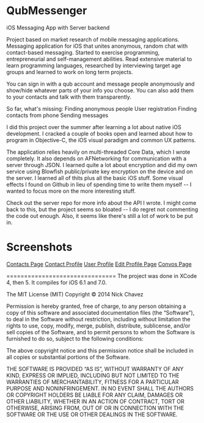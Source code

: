 QubMessenger
============

iOS Messaging App with Server backend

Project based on market research of mobile messaging applications. Messaging application for iOS that
unites anonymous, random chat with contact-based messaging. Started to exercise programming, entrepreneurial
and self-management abilities. Read extensive material to learn programming languages, researched by interviewing
target age groups and learned to work on long term projects.

You can sign in with a qub account and message people anonymously and show/hide whatever parts of your info
you choose. You can also add them to your contacts and talk with them transparently.

So far, what's missing:
  Finding anonymous people
  User registration
  Finding contacts from phone
  Sending messages

I did this project over the summer after learning a lot about native iOS development. I cracked a couple of
books open and learned about how to program in Objective-C, the iOS visual paradigm and common UX patterns.

The application relies heavily on multi-threaded Core Data, which I wrote completely. It also depends on AFNetworking
 for communication with a server through JSON. I learned quite a lot about encryption and did my own service using
Blowfish public/private key encryption on the device and on the server. I learned all of thits plus all the basic
iOS stuff. Some visual effects I found on Github in lieu of spending time to write them myself -- I wanted to focus more on the more interesting stuff.

Check out the server repo for more info about the API I wrote. I might come back to this, but the project seems so
bloated -- I do regret not commenting the code out enough. Also, it seems like there's still a lot of work to be put
in.

Screenshots
===========

[Contacts Page](qub/Screenshots/contacts.png)
[Contact Profile](qub/Screenshots/contact.png)
[User Profile](qub/Screenshots/profile.png)
[Edit Profile Page](qub/Screenshots/edit_profile.png)
[Convos Page](qub/Screenshots/convos.png)


===============================
The project was done in XCode 4, then 5. It compiles for iOS 6.1 and 7.0.

The MIT License (MIT) Copyright © 2014 Nick Chavez

Permission is hereby granted, free of charge, to any person obtaining a copy of this software and associated documentation files (the “Software”), to deal in the Software without restriction, including without limitation the rights to use, copy, modify, merge, publish, distribute, sublicense, and/or sell copies of the Software, and to permit persons to whom the Software is furnished to do so, subject to the following conditions:

The above copyright notice and this permission notice shall be included in all copies or substantial portions of the Software.

THE SOFTWARE IS PROVIDED “AS IS”, WITHOUT WARRANTY OF ANY KIND, EXPRESS OR IMPLIED, INCLUDING BUT NOT LIMITED TO THE WARRANTIES OF MERCHANTABILITY, FITNESS FOR A PARTICULAR PURPOSE AND NONINFRINGEMENT. IN NO EVENT SHALL THE AUTHORS OR COPYRIGHT HOLDERS BE LIABLE FOR ANY CLAIM, DAMAGES OR OTHER LIABILITY, WHETHER IN AN ACTION OF CONTRACT, TORT OR OTHERWISE, ARISING FROM, OUT OF OR IN CONNECTION WITH THE SOFTWARE OR THE USE OR OTHER DEALINGS IN THE SOFTWARE.


